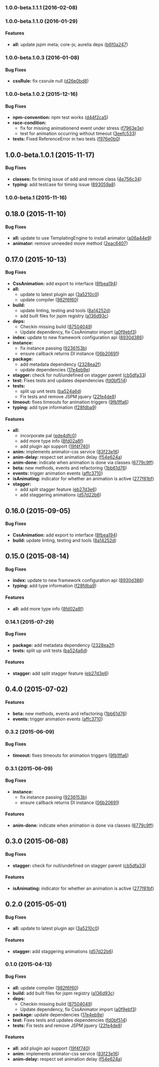 ### 1.0.0-beta.1.1.1 (2016-02-08)


### 1.0.0-beta.1.1.0 (2016-01-29)


#### Features

* **all:** update jspm meta; core-js; aurelia deps ([b6f0a247](https://github.com/aurelia/animator-css/commit/b6f0a247f73264d21f2d23f960fe7c3263bab121))


### 1.0.0-beta.1.0.3 (2016-01-08)


#### Bug Fixes

* **cssRule:** fix cssrule null ([d26e0bd8](https://github.com/aurelia/animator-css/commit/d26e0bd8755bce93b5a349c3e8fb120e0551b2d3))


### 1.0.0-beta.1.0.2 (2015-12-16)


#### Bug Fixes

* **npm-convention:** npm test works ([d44f2ca5](https://github.com/aurelia/animator-css/commit/d44f2ca513ce3a87ff17dbeae191c4ab0c4f28e0))
* **race-condition:**
  * fix for missing animationend event under stress ([f7963e3e](https://github.com/aurelia/animator-css/commit/f7963e3e76871704822408b32bd0caa5f111cd93))
  * test for animation occurring without timeout ([3eefc533](https://github.com/aurelia/animator-css/commit/3eefc5334556403adb9284b9051187ba27f72939))
* **tests:** Fixed ReferenceError in two tests ([f976e0b0](https://github.com/aurelia/animator-css/commit/f976e0b09a98136d702144747b4475547c349cb8))


## 1.0.0-beta.1.0.1 (2015-11-17)


#### Bug Fixes

* **classes:** fix timing issue of add and remove class ([4e756c34](https://github.com/aurelia/animator-css/commit/4e756c346e5945d75ecbe9122e8035e63edbfc8c))
* **typing:** add testcase for timing issue ([893059a8](https://github.com/aurelia/animator-css/commit/893059a868fab7cace7f805bf265c78d3d8fcfff))


### 1.0.0-beta.1 (2015-11-16)


## 0.18.0 (2015-11-10)


#### Bug Fixes

* **all:** update to use TemplatingEngine to install animator ([a06a44e9](https://github.com/aurelia/animator-css/commit/a06a44e94f1bff4546e7ad50f119fcc0c5daf5d1))
* **animator:** remove unneeded move method ([2eac6407](https://github.com/aurelia/animator-css/commit/2eac6407ad92f72997f6566e3c3011963733dc82))


## 0.17.0 (2015-10-13)


#### Bug Fixes

* **CssAnimation:** add export to interface ([8fbea194](https://github.com/aurelia/animator-css/commit/8fbea194e4ea8bf070b02dd969ed0a80042b0f53))
* **all:**
  * update to latest plugin api ([3a5210c0](https://github.com/aurelia/animator-css/commit/3a5210c0289dc3d65460b6b61f71fa88bb32c138))
  * update compiler ([982f6f60](https://github.com/aurelia/animator-css/commit/982f6f60513e801672213be31a6aed2f39458fe3))
* **build:**
  * update linting, testing and tools ([8a14252d](https://github.com/aurelia/animator-css/commit/8a14252db8dcd28cde743f33f291a03949e5e1d7))
  * add built files for jspm registry ([a136d93c](https://github.com/aurelia/animator-css/commit/a136d93c384d5674db7a51fa3d9979a4dbf3cd18))
* **deps:**
  * Checkin missing build ([87504049](https://github.com/aurelia/animator-css/commit/87504049e2535ad74c40526327b2942b74e3ab90))
  * Update dependency, fix CssAnimator import ([a0f9ebf3](https://github.com/aurelia/animator-css/commit/a0f9ebf3c23a5b1929d67147d74be97ecd5addb9))
* **index:** update to new framework configuration api ([8930d386](https://github.com/aurelia/animator-css/commit/8930d3864a10b63d4680f1be316a124a2d4b4fdc))
* **instance:**
  * fix instance passing ([9236153b](https://github.com/aurelia/animator-css/commit/9236153b45e61a9e400680ef3aa2623ca1d40f1d))
  * ensure callback returns DI instance ([06b20691](https://github.com/aurelia/animator-css/commit/06b20691a4ef06517671e4e6eb6035510621b322))
* **package:**
  * add metadata dependency ([2328ea2f](https://github.com/aurelia/animator-css/commit/2328ea2f4e9142d4f8ee5c1c6727213ea13964f3))
  * update dependencies ([17e4eb9e](https://github.com/aurelia/animator-css/commit/17e4eb9efbee0cf08a753b26c751a4b390311aed))
* **stagger:** check for null/undefined on stagger parent ([cb5dfa33](https://github.com/aurelia/animator-css/commit/cb5dfa3305bd5c330690d76db65cb0ac4be549a4))
* **test:** Fixes tests and updates dependencies ([fd0bf514](https://github.com/aurelia/animator-css/commit/fd0bf514c9cd1086ead7f9ad6eb40d765b6ab58d))
* **tests:**
  * split up unit tests ([ba524a6d](https://github.com/aurelia/animator-css/commit/ba524a6d4dfc112d6dc20b9cbeb062249f691894))
  * Fix tests and remove JSPM jquery ([22fe4de8](https://github.com/aurelia/animator-css/commit/22fe4de88e66d8b3188fd3dd7abb4078857c6088))
* **timeout:** fixes timeouts for animation triggers ([9fb1ffa6](https://github.com/aurelia/animator-css/commit/9fb1ffa60fb4d926d4e4e587529693be8ea005ce))
* **typing:** add type information ([f28fdba9](https://github.com/aurelia/animator-css/commit/f28fdba95b77fb8a162af3ea58d55ad4741b1ff9))


#### Features

* **all:**
  * incorporate pal ([ede4dfc0](https://github.com/aurelia/animator-css/commit/ede4dfc04fd1f3b980d790062e25785528f114b6))
  * add more type info ([8fd02a8f](https://github.com/aurelia/animator-css/commit/8fd02a8fa7ce5211efd1e83b1d22f1710a99e8df))
  * add plugin api support ([19f4f740](https://github.com/aurelia/animator-css/commit/19f4f74054da97177e13d3e55333a5f7deddab15))
* **anim:** implements animator-css service ([83f23e16](https://github.com/aurelia/animator-css/commit/83f23e16c2cf080cc79c0434e60e6173ddb3d8a9))
* **anim-delay:** respect set animation delay ([f54e624a](https://github.com/aurelia/animator-css/commit/f54e624af40bc22526106a9617ce24cb73a000a7))
* **anim-done:** indicate when animation is done via classes ([6779c9ff](https://github.com/aurelia/animator-css/commit/6779c9ffc02d9083fd8f1bbc8da60989713ab008))
* **beta:** new methods, events and refactoring ([1bb61d76](https://github.com/aurelia/animator-css/commit/1bb61d7650aaaa62a556b80e572656e9491c08f2))
* **events:** trigger animation events ([affc3710](https://github.com/aurelia/animator-css/commit/affc3710b96fbf4d165e58cec81bbf33e3b099cf))
* **isAnimating:** indicator for whether an animation is active ([277f81bf](https://github.com/aurelia/animator-css/commit/277f81bf97d5193487c6da24ce2fd1273823cd53))
* **stagger:**
  * add split stagger feature ([eb27d3e6](https://github.com/aurelia/animator-css/commit/eb27d3e6e8e54bf176abbb5a04ec6734c8e81aff))
  * add staggering animations ([d57d22b6](https://github.com/aurelia/animator-css/commit/d57d22b6dd6f4653c8463e27b41cedd38f7c7df3))


## 0.16.0 (2015-09-05)


#### Bug Fixes

* **CssAnimation:** add export to interface ([8fbea194](https://github.com/aurelia/animator-css/commit/8fbea194e4ea8bf070b02dd969ed0a80042b0f53))
* **build:** update linting, testing and tools ([8a14252d](https://github.com/aurelia/animator-css/commit/8a14252db8dcd28cde743f33f291a03949e5e1d7))


## 0.15.0 (2015-08-14)


#### Bug Fixes

* **index:** update to new framework configuration api ([8930d386](https://github.com/aurelia/animator-css/commit/8930d3864a10b63d4680f1be316a124a2d4b4fdc))
* **typing:** add type information ([f28fdba9](https://github.com/aurelia/animator-css/commit/f28fdba95b77fb8a162af3ea58d55ad4741b1ff9))


#### Features

* **all:** add more type info ([8fd02a8f](https://github.com/aurelia/animator-css/commit/8fd02a8fa7ce5211efd1e83b1d22f1710a99e8df))


### 0.14.1 (2015-07-29)


#### Bug Fixes

* **package:** add metadata dependency ([2328ea2f](https://github.com/aurelia/animator-css/commit/2328ea2f4e9142d4f8ee5c1c6727213ea13964f3))
* **tests:** split up unit tests ([ba524a6d](https://github.com/aurelia/animator-css/commit/ba524a6d4dfc112d6dc20b9cbeb062249f691894))


#### Features

* **stagger:** add split stagger feature ([eb27d3e6](https://github.com/aurelia/animator-css/commit/eb27d3e6e8e54bf176abbb5a04ec6734c8e81aff))


## 0.4.0 (2015-07-02)


#### Features

* **beta:** new methods, events and refactoring ([1bb61d76](https://github.com/aurelia/animator-css/commit/1bb61d7650aaaa62a556b80e572656e9491c08f2))
* **events:** trigger animation events ([affc3710](https://github.com/aurelia/animator-css/commit/affc3710b96fbf4d165e58cec81bbf33e3b099cf))


### 0.3.2 (2015-06-09)


#### Bug Fixes

* **timeout:** fixes timeouts for animation triggers ([9fb1ffa6](https://github.com/aurelia/animator-css/commit/9fb1ffa60fb4d926d4e4e587529693be8ea005ce))


### 0.3.1 (2015-06-09)


#### Bug Fixes

* **instance:**
  * fix instance passing ([9236153b](https://github.com/aurelia/animator-css/commit/9236153b45e61a9e400680ef3aa2623ca1d40f1d))
  * ensure callback returns DI instance ([06b20691](https://github.com/aurelia/animator-css/commit/06b20691a4ef06517671e4e6eb6035510621b322))


#### Features

* **anim-done:** indicate when animation is done via classes ([6779c9ff](https://github.com/aurelia/animator-css/commit/6779c9ffc02d9083fd8f1bbc8da60989713ab008))


## 0.3.0 (2015-06-08)


#### Bug Fixes

* **stagger:** check for null/undefined on stagger parent ([cb5dfa33](https://github.com/aurelia/animator-css/commit/cb5dfa3305bd5c330690d76db65cb0ac4be549a4))


#### Features

* **isAnimating:** indicator for whether an animation is active ([277f81bf](https://github.com/aurelia/animator-css/commit/277f81bf97d5193487c6da24ce2fd1273823cd53))


## 0.2.0 (2015-05-01)


#### Bug Fixes

* **all:** update to latest plugin api ([3a5210c0](https://github.com/aurelia/animator-css/commit/3a5210c0289dc3d65460b6b61f71fa88bb32c138))


#### Features

* **stagger:** add staggering animations ([d57d22b6](https://github.com/aurelia/animator-css/commit/d57d22b6dd6f4653c8463e27b41cedd38f7c7df3))


### 0.1.0 (2015-04-13)


#### Bug Fixes

* **all:** update compiler ([982f6f60](https://github.com/aurelia/animator-css/commit/982f6f60513e801672213be31a6aed2f39458fe3))
* **build:** add built files for jspm registry ([a136d93c](https://github.com/aurelia/animator-css/commit/a136d93c384d5674db7a51fa3d9979a4dbf3cd18))
* **deps:**
  * Checkin missing build ([87504049](https://github.com/aurelia/animator-css/commit/87504049e2535ad74c40526327b2942b74e3ab90))
  * Update dependency, fix CssAnimator import ([a0f9ebf3](https://github.com/aurelia/animator-css/commit/a0f9ebf3c23a5b1929d67147d74be97ecd5addb9))
* **package:** update dependencies ([17e4eb9e](https://github.com/aurelia/animator-css/commit/17e4eb9efbee0cf08a753b26c751a4b390311aed))
* **test:** Fixes tests and updates dependencies ([fd0bf514](https://github.com/aurelia/animator-css/commit/fd0bf514c9cd1086ead7f9ad6eb40d765b6ab58d))
* **tests:** Fix tests and remove JSPM jquery ([22fe4de8](https://github.com/aurelia/animator-css/commit/22fe4de88e66d8b3188fd3dd7abb4078857c6088))


#### Features

* **all:** add plugin api support ([19f4f740](https://github.com/aurelia/animator-css/commit/19f4f74054da97177e13d3e55333a5f7deddab15))
* **anim:** implements animator-css service ([83f23e16](https://github.com/aurelia/animator-css/commit/83f23e16c2cf080cc79c0434e60e6173ddb3d8a9))
* **anim-delay:** respect set animation delay ([f54e624a](https://github.com/aurelia/animator-css/commit/f54e624af40bc22526106a9617ce24cb73a000a7))
